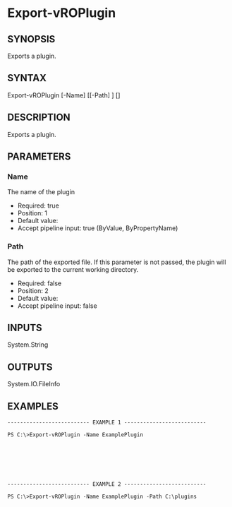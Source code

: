 # Export-vROPlugin

## SYNOPSIS
    
Exports a plugin.

## SYNTAX
 Export-vROPlugin [-Name] <String> [[-Path] <String>] [<CommonParameters>]    

## DESCRIPTION

Exports a plugin.

## PARAMETERS


### Name

The name of the plugin

* Required: true
* Position: 1
* Default value: 
* Accept pipeline input: true (ByValue, ByPropertyName)

### Path

The path of the exported file. If this parameter is not passed, the plugin
will be exported to the current working directory.

* Required: false
* Position: 2
* Default value: 
* Accept pipeline input: false

## INPUTS

System.String

## OUTPUTS

System.IO.FileInfo

## EXAMPLES
```
-------------------------- EXAMPLE 1 --------------------------

PS C:\>Export-vROPlugin -Name ExamplePlugin







-------------------------- EXAMPLE 2 --------------------------

PS C:\>Export-vROPlugin -Name ExamplePlugin -Path C:\plugins
```

